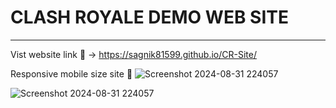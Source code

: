 # CLASH ROYALE DEMO WEB SITE
-----------------------------------
Vist website link 🚀 -> https://sagnik81599.github.io/CR-Site/

Responsive mobile size site 📱
![Screenshot 2024-08-31 224057](https://github.com/user-attachments/assets/fc599553-fef5-43a5-998f-a33d5b6011c5)

![Screenshot 2024-08-31 224057](https://github.com/user-attachments/assets/3ee2c57c-3480-4ce4-bebc-383476384404)



